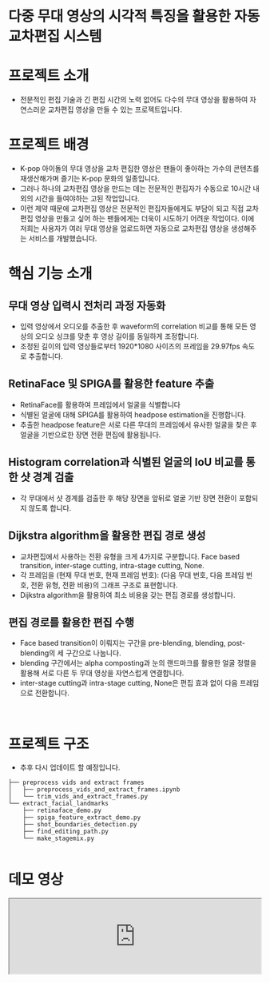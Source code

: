 # 다중 무대 영상의 시각적 특징을 활용한 자동 교차편집 시스템
# 프로젝트 소개
- 전문적인 편집 기술과 긴 편집 시간의 노력 없어도 다수의 무대 영상을 활용하여 자연스러운 교차편집 영상을 만들 수 있는 프로젝트입니다. <br>

# 프로젝트 배경
- K-pop 아이돌의 무대 영상을 교차 편집한 영상은 팬들이 좋아하는 가수의 콘텐츠를 재생산해가며 즐기는 K-pop 문화의 일종입니다.
- 그러나 하나의 교차편집 영상을 만드는 데는 전문적인 편집자가 수동으로 10시간 내외의 시간을 들여야하는 고된 작업입니다.
- 이런 제약 때문에 교차편집 영상은 전문적인 편집자들에게도 부담이 되고 직접 교차편집 영상을 만들고 싶어 하는 팬들에게는 더욱이 시도하기 어려운 작업이다.
  이에 저희는 사용자가 여러 무대 영상을 업로드하면 자동으로 교차편집 영상을 생성해주는 서비스를 개발했습니다.

# 핵심 기능 소개
## 무대 영상 입력시 전처리 과정 자동화
- 입력 영상에서 오디오를 추출한 후 waveform의 correlation 비교를 통해 모든 영상의 오디오 싱크를 맞춘 후 영상 길이를 동일하게 조정합니다.
- 조정된 길이의 입력 영상들로부터 1920*1080 사이즈의 프레임을 29.97fps 속도로 추출합니다.

## RetinaFace 및 SPIGA를 활용한 feature 추출
- RetinaFace를 활용하여 프레임에서 얼굴을 식별합니다
- 식별된 얼굴에 대해 SPIGA를 활용하여 headpose estimation을 진행합니다.
- 추출한 headpose feature은 서로 다른 무대의 프레임에서 유사한 얼굴을 찾은 후 얼굴을 기반으로한 장면 전환 편집에 활용됩니다.

## Histogram correlation과 식별된 얼굴의 IoU 비교를 통한 샷 경계 검출
- 각 무대에서 샷 경계를 검출한 후 해당 장면을 앞뒤로 얼굴 기반 장면 전환이 포함되지 않도록 합니다.

## Dijkstra algorithm을 활용한 편집 경로 생성
- 교차편집에서 사용하는 전환 유형을 크게 4가지로 구분합니다. Face based transition, inter-stage cutting, intra-stage cutting, None.
- 각 프레임을 (현재 무대 번호, 현재 프레임 번호): (다음 무대 번호, 다음 프레임 번호, 전환 유형, 전환 비용)의 그래프 구조로 표현합니다.
- Dijkstra algorithm을 활용하여 최소 비용을 갖는 편집 경로를 생성합니다.

## 편집 경로를 활용한 편집 수행
- Face based transition이 이뤄지는 구간을 pre-blending, blending, post-blending의 세 구간으로 나눕니다.
- blending 구간에서는 alpha composting과 눈의 랜드마크를 활용한 얼굴 정렬을 활용해 서로 다른 두 무대 영상을 자연스럽게 연결합니다.
- inter-stage cutting과 intra-stage cutting, None은 편집 효과 없이 다음 프레임으로 전환합니다.


<br>

# 프로젝트 구조<br>
- 추후 다시 업데이트 할 예정입니다.
```
├── preprocess vids and extract frames
│   ├── preprocess_vids_and_extract_frames.ipynb
│   └── trim_vids_and_extract_frames.py
└── extract_facial_landmarks
    ├── retinaface_demo.py
    ├── spiga_feature_extract_demo.py
    ├── shot_boundaries_detection.py
    ├── find_editing_path.py
    └── make_stagemix.py


```
# 데모 영상
<p style="text-align: center;">
<iframe autoplay="autoplay" style="displsy:block; width:100%; height:450px aspect-ratio:16:9" src="https://drive.google.com/drive/folders/1uiYlu6Nvfont8vSe_Zlp0IDtdWysA9_e" ></iframe>
</p>

<br><br>

